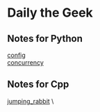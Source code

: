 # Daily the Geek

## Notes for Python
[config](./py/config/NOTE.md "Config") \
[concurrency](./py/concurrency/NOTE.md "Concurrency")

## Notes for Cpp
[jumping_rabbit](./cpp/jumper/NOTE.md) \
